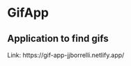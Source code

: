 <h1>GifApp</h1>
<h2>Application to find gifs</h2>
<p>
Link: https://gif-app-jjborrelli.netlify.app/
</p>

